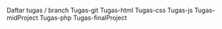 Daftar tugas / branch
Tugas-git
Tugas-html
Tugas-css
Tugas-js
Tugas-midProject
Tugas-php
Tugas-finalProject
